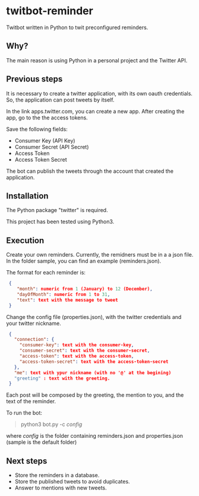 # twitbot-reminder

Twitbot written in Python to twit preconfigured reminders.

## Why?

The main reason is using Python in a personal project and the Twitter API.

## Previous steps

It is necessary to create a twitter application, with its own oauth credentials. So, the application can post tweets by itself.

In the link apps.twitter.com, you can create a new app. After creating the app, go to the the access tokens.

Save the following fields:

* Consumer Key (API Key)
* Consumer Secret (API Secret)
* Access Token
* Access Token Secret

The bot can publish the tweets through the account that created the application.

## Installation

The Python package "twitter" is required.

This project has been tested using Python3.

## Execution

Create your own reminders. Currently, the remidners must be in a a json file. In the folder sample, you can find an example (reminders.json).

The format for each reminder is:

```json
 {
    "month": numeric from 1 (January) to 12 (December),
    "dayOfMonth": numeric from 1 to 31,
    "text": text with the message to tweet
 }
```

Change the config file (properties.json), with the twitter credentials and your twitter nickname.

```json
 {
   "connection": {
     "consumer-key": text with the consumer-key,
     "consumer-secret": text with the consumer-secret,
     "access-token": text with the access-token,
     "access-token-secret": text with the access-token-secret
   },
   "me": text with ypur nickname (with no '@' at the begining)
   "greeting" : text with the greeting.
 }
```

Each post will be composed by the greeting, the mention to you, and the text of the reminder.

To run the bot:

> python3 bot.py -c _config_

where _config_ is the folder containing reminders.json and properties.json (sample is the default folder)

## Next steps

* Store the reminders in a database.
* Store the published tweets to avoid duplicates.
* Answer to mentions with new tweets.



